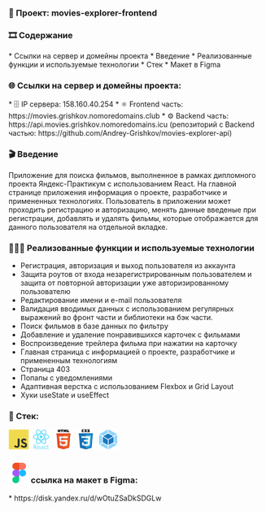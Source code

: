 <h3 align="left">🎥 Проект: movies-explorer-frontend</h3>

<h3 align="left">🎞️ Содержание</h3>
* Ссылки на сервер и домейны проекта
* Введение
* Реализованные функции и используемые технологии
* Стек
* Макет в Figma

<h3 align="left">🌐 Ссылки на сервер и домейны проекта:</h3>
* 🗄️ IP сервера: 158.160.40.254
* ⚛️ Frontend часть: https://movies.grishkov.nomoredomains.club
* ⚙️ Backend часть: https://api.movies.grishkov.nomoredomains.icu
  (репозиторий с Backend частью: https://github.com/Andrey-Grishkov/movies-explorer-api)

<h3 align="left">🎬️ Введение</h3>
Приложение для поиска фильмов, выполненное в рамках дипломного проекта Яндекс-Практикум с использованием React.
На главной странице приложения информация о проекте, разработчике и примененных технологиях.
Пользователь в приложении может проходить регистрацию и авторизацию,
менять данные введеные при регистрации, добавлять и удалять фильмы, которые отображается для данного пользователя 
на отдельной вкладке. 

<h3 align="left">👩🏻‍🚀 Реализованные функции и используемые технологии</h3>

* Регистрация, авторизация и выход пользователя из аккаунта
* Защита роутов от входа незарегистрированным пользователем 
  и защита от повторной авторизации уже авторизированному пользователю
* Редактирование имени и e-mail пользователя
* Валидация вводимых данных с использованием регулярных выражений во фронт части и библиотеки на бэк части.
* Поиск фильмов в базе данных по фильтру
* Добавление и удаление понравившихся карточек с фильмами
* Воспроизведение трейлера фильма при нажатии на карточку
* Главная страница с информацией о проекте, разработчике и примененным технологиям
* Страница 403
* Попапы с уведомлениями
* Адаптивная верстка с использованием Flexbox и Grid Layout
* Хуки useState и useEffect

<h3 align="left"> 🔨 Стек:</h3>

<p align="left">
<img src="https://raw.githubusercontent.com/devicons/devicon/master/icons/javascript/javascript-original.svg" alt="javascript" width="40" height="40"/>
<img src="https://raw.githubusercontent.com/devicons/devicon/master/icons/react/react-original-wordmark.svg" alt="react" width="40" height="40"/>
<img src="https://raw.githubusercontent.com/devicons/devicon/master/icons/html5/html5-original-wordmark.svg" alt="html5" width="40" height="40"/>
<img src="https://raw.githubusercontent.com/devicons/devicon/master/icons/css3/css3-original-wordmark.svg" alt="css3" width="40" height="40"/>
<img src="https://raw.githubusercontent.com/devicons/devicon/master/icons/webpack/webpack-original.svg" alt="webpack" width="40" height="40"/>
</p>

<h3 align="left"><img src="https://raw.githubusercontent.com/devicons/devicon/master/icons/figma/figma-original.svg" alt="figma" width="40" height="40"/> ссылка на макет в Figma:</h3>
* https://disk.yandex.ru/d/wOtuZSaDkSDGLw


